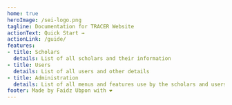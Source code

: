 ```yaml
---
home: true
heroImage: /sei-logo.png
tagline: Documentation for TRACER Website
actionText: Quick Start →
actionLink: /guide/
features:
- title: Scholars
  details: List of all scholars and their information
- title: Users
  details: List of all users and other details
- title: Administration
  details: List of all menus and features use by the scholars and users
footer: Made by Faidz Ubpon with ❤️
---
```

